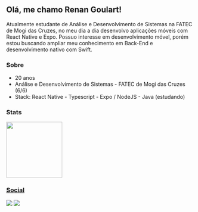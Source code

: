 ## Olá, me chamo Renan Goulart!

Atualmente estudante de Análise e Desenvolvimento de Sistemas na FATEC de Mogi das Cruzes, no meu dia a dia desenvolvo aplicações móveis com React Native e Expo. Possuo interesse em desenvolvimento móvel, porém estou buscando ampliar meu conhecimento em Back-End e desenvolvimento nativo com Swift.

### Sobre

* 20 anos
* Análise e Desenvolvimento de Sistemas - FATEC de Mogi das Cruzes (6/6)
* Stack: React Native - Typescript - Expo / NodeJS - Java (estudando)


### Stats

<div align="left">
  <a href="https://github.com/RenanGoulart">
  <img height="150em" src="https://github-readme-stats.vercel.app/api/top-langs/?username=RenanGoulart&layout=compact&langs_count=7&theme=github_dark"/>
</div>

### Social
  
<div>
  <a href="https://github.com/RenanGoulart">
    <a href="https://www.linkedin.com/in/renan-goulart-b584b11a9/"><img src="https://img.shields.io/badge/LinkedIn-0077B5?style=for-the-badge&logo=linkedin&logoColor=white"/></a>
  <a href="mailto:renan.goulart4@gmail.com"><img src="https://img.shields.io/badge/Gmail-D14836?style=for-the-badge&logo=gmail&logoColor=white"/></a>
</div>

